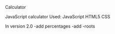 Calculator

JavaScript calculator  Used: JavaScript HTML5 CSS

In version 2.0
-add percentages
-add 
-roots

